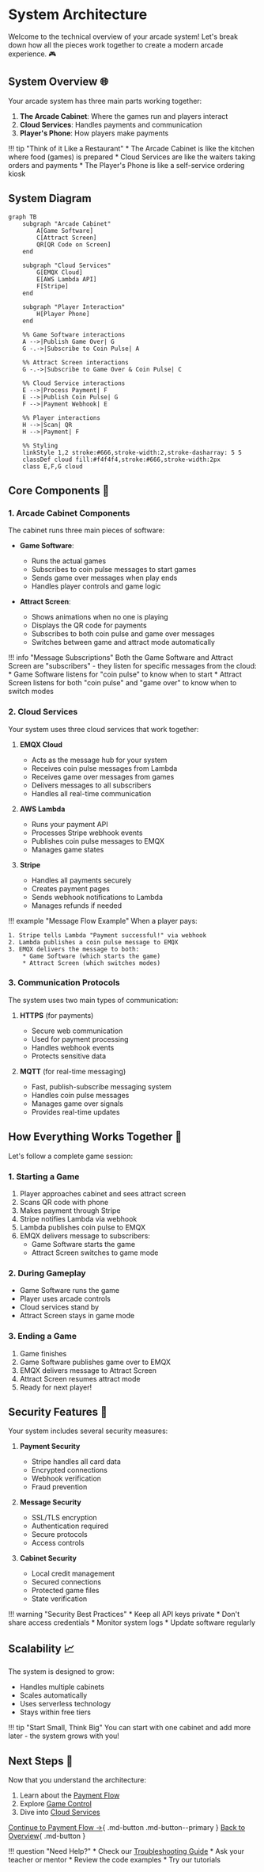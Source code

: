 # System Architecture

Welcome to the technical overview of your arcade system! Let's break down how all the pieces work together to create a modern arcade experience. 🎮

## System Overview 🌐

Your arcade system has three main parts working together:

1. **The Arcade Cabinet**: Where the games run and players interact
2. **Cloud Services**: Handles payments and communication
3. **Player's Phone**: How players make payments

!!! tip "Think of it Like a Restaurant"
    * The Arcade Cabinet is like the kitchen where food (games) is prepared
    * Cloud Services are like the waiters taking orders and payments
    * The Player's Phone is like a self-service ordering kiosk

## System Diagram

```mermaid
graph TB
    subgraph "Arcade Cabinet"
        A[Game Software]
        C[Attract Screen]
        QR[QR Code on Screen]
    end

    subgraph "Cloud Services"
        G[EMQX Cloud]
        E[AWS Lambda API]
        F[Stripe]
    end

    subgraph "Player Interaction"
        H[Player Phone]
    end

    %% Game Software interactions
    A -->|Publish Game Over| G
    G -.->|Subscribe to Coin Pulse| A

    %% Attract Screen interactions
    G -.->|Subscribe to Game Over & Coin Pulse| C

    %% Cloud Service interactions
    E -->|Process Payment| F
    E -->|Publish Coin Pulse| G
    F -->|Payment Webhook| E

    %% Player interactions
    H -->|Scan| QR
    H -->|Payment| F

    %% Styling
    linkStyle 1,2 stroke:#666,stroke-width:2,stroke-dasharray: 5 5
    classDef cloud fill:#f4f4f4,stroke:#666,stroke-width:2px
    class E,F,G cloud
```

## Core Components 🧩

### 1. Arcade Cabinet Components

The cabinet runs three main pieces of software:

* **Game Software**: 
    * Runs the actual games
    * Subscribes to coin pulse messages to start games
    * Sends game over messages when play ends
    * Handles player controls and game logic

* **Attract Screen**: 
    * Shows animations when no one is playing
    * Displays the QR code for payments
    * Subscribes to both coin pulse and game over messages
    * Switches between game and attract mode automatically

!!! info "Message Subscriptions"
    Both the Game Software and Attract Screen are "subscribers" - they listen for specific messages from the cloud:
    * Game Software listens for "coin pulse" to know when to start
    * Attract Screen listens for both "coin pulse" and "game over" to know when to switch modes

### 2. Cloud Services

Your system uses three cloud services that work together:

1. **EMQX Cloud**

    * Acts as the message hub for your system
    * Receives coin pulse messages from Lambda
    * Receives game over messages from games
    * Delivers messages to all subscribers
    * Handles all real-time communication

2. **AWS Lambda**

    * Runs your payment API
    * Processes Stripe webhook events
    * Publishes coin pulse messages to EMQX
    * Manages game states

3. **Stripe**

    * Handles all payments securely
    * Creates payment pages
    * Sends webhook notifications to Lambda
    * Manages refunds if needed

!!! example "Message Flow Example"
    When a player pays:

    1. Stripe tells Lambda "Payment successful!" via webhook
    2. Lambda publishes a coin pulse message to EMQX
    3. EMQX delivers the message to both:
        * Game Software (which starts the game)
        * Attract Screen (which switches modes)

### 3. Communication Protocols

The system uses two main types of communication:

1. **HTTPS** (for payments)
    * Secure web communication
    * Used for payment processing
    * Handles webhook events
    * Protects sensitive data

2. **MQTT** (for real-time messaging)
    * Fast, publish-subscribe messaging system
    * Handles coin pulse messages
    * Manages game over signals
    * Provides real-time updates

## How Everything Works Together 🔄

Let's follow a complete game session:

### 1. Starting a Game

1. Player approaches cabinet and sees attract screen
2. Scans QR code with phone
3. Makes payment through Stripe
4. Stripe notifies Lambda via webhook
5. Lambda publishes coin pulse to EMQX
6. EMQX delivers message to subscribers:
    * Game Software starts the game
    * Attract Screen switches to game mode

### 2. During Gameplay

* Game Software runs the game
* Player uses arcade controls
* Cloud services stand by
* Attract Screen stays in game mode

### 3. Ending a Game

1. Game finishes
2. Game Software publishes game over to EMQX
3. EMQX delivers message to Attract Screen
4. Attract Screen resumes attract mode
5. Ready for next player!


## Security Features 🔐

Your system includes several security measures:

1. **Payment Security**
    * Stripe handles all card data
    * Encrypted connections
    * Webhook verification
    * Fraud prevention

2. **Message Security**
    * SSL/TLS encryption
    * Authentication required
    * Secure protocols
    * Access controls

3. **Cabinet Security**
    * Local credit management
    * Secured connections
    * Protected game files
    * State verification

!!! warning "Security Best Practices"
    * Keep all API keys private
    * Don't share access credentials
    * Monitor system logs
    * Update software regularly

## Scalability 📈

The system is designed to grow:

* Handles multiple cabinets
* Scales automatically
* Uses serverless technology
* Stays within free tiers

!!! tip "Start Small, Think Big"
    You can start with one cabinet and add more later - the system grows with you!

## Next Steps 🚀

Now that you understand the architecture:

1. Learn about the [Payment Flow](payment-flow.md)
2. Explore [Game Control](game-control.md)
3. Dive into [Cloud Services](cloud-services.md)

[Continue to Payment Flow →](payment-flow.md){ .md-button .md-button--primary }
[Back to Overview](../getting-started/overview.md){ .md-button }

!!! question "Need Help?"
    * Check our [Troubleshooting Guide](../troubleshooting/common-issues.md)
    * Ask your teacher or mentor
    * Review the code examples
    * Try our tutorials